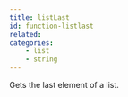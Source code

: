```yaml
---
title: listLast
id: function-listlast
related:
categories:
    - list
    - string
---
```


Gets the last element of a list.